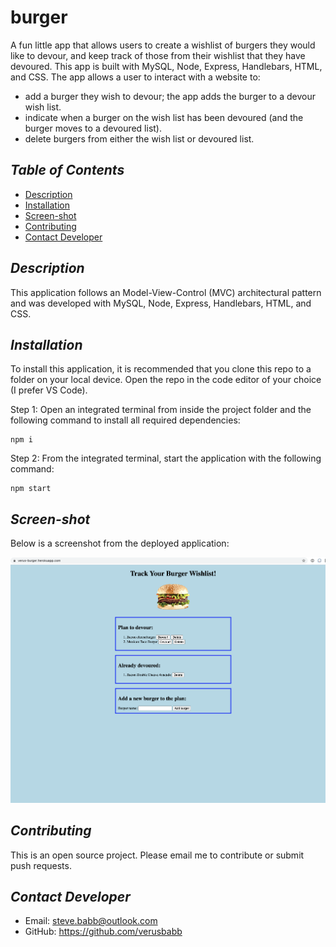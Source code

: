 # burger
A fun little app that allows users to create a wishlist of burgers they would like to devour, and keep track of those from their wishlist that they have devoured. This app is built with MySQL, Node, Express, Handlebars, HTML, and CSS.  The app allows a user to interact with a website to:

- add a burger they wish to devour; the app adds the burger to a devour wish list.
- indicate when a burger on the wish list has been devoured (and the burger moves to a devoured list).
- delete burgers from either the wish list or devoured list.

## *Table of Contents*

- [Description](#description)
- [Installation](#installation)
- [Screen-shot](#Screen-shot)
- [Contributing](#contributing)
- [Contact Developer](#Contact-Developer)

## *Description*
This application follows an Model-View-Control (MVC) architectural pattern and was developed with MySQL, Node, Express, Handlebars, HTML, and CSS.

## *Installation*
To install this application, it is recommended that you clone this repo to a folder on your local device.  Open the repo
in the code editor of your choice (I prefer VS Code).  

Step 1: Open an integrated terminal from inside the project folder and the following command to install all required dependencies:
```
npm i
```

Step 2: From the integrated terminal, start the application with the following command:
```
npm start
```

## *Screen-shot*

Below is a screenshot from the deployed application:

![](https://github.com/verusbabb/burger/blob/main/public/assets/img/burger_app.png)

## *Contributing*
This is an open source project.  Please email me to contribute or submit push requests.

## *Contact Developer*
- Email: steve.babb@outlook.com
- GitHub: https://github.com/verusbabb



